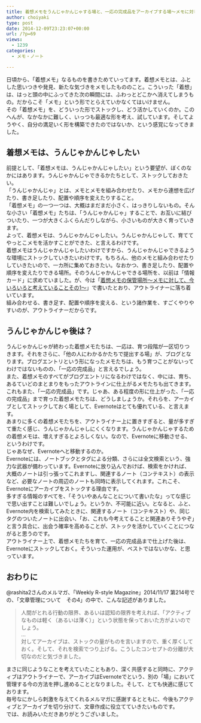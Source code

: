 ```yaml
---
title: 着想メモをうんじゃかんじゃする場と、一応の完成品をアーカイブする場～メモに対して、今いろいろと考えていることその2～
author: choiyaki
type: post
date: 2014-12-09T23:23:07+00:00
url: /?p=69
views:
  - 1239
categories:
  - メモ・ノート

---
```

日頃から、「着想メモ」なるものを書きためていってます。着想メモとは、ふとした思いつきや発見、新たな気づきをメモしたもののこと。こういった「着想」は、はっと頭の中にふってきた次の瞬間には、ふわっとどこかへ消えてしまうもの。だからこそ「メモ」という形でとらえていかなくてはいけません。  
その「着想メモ」を、どういった形でストックし、どう活かしていくのか。このへんが、なかなかに難しく、いっつも最適な形を考え、試しています。そしてようやく、自分の満足いく形を構築できたのではないか、という感覚になってきました。

## 着想メモは、うんじゃかんじゃしたい

前提として、「着想メモは、うんじゃかんじゃしたい」という要望が、ぼくのなかにはあります。うんじゃかんじゃできるかたちとして、ストックしておきたい。  
「うんじゃかんじゃ」とは、メモとメモを組み合わせたり、メモから連想を広げたり、書き足したり、配置や順序を変えたりすること。  
「着想メモ」の一つ一つは、大概はまだまだ小さく、はっきりしないもの。そんな小さい「着想メモ」たちは、「うんじゃかんじゃ」することで、お互いに結びついたり、一つが大きくふくらんだりしながら、小さいものが大きく育っていきます。  
よって、着想メモは、うんじゃかんじゃしたい。うんじゃかんじゃして、育ててやっとこメモを活かすことができた、と言えるわけです。  
着想メモはうんじゃかんじゃしたいわけですから、うんじゃかんじゃできるような環境にストックしていきたいわけです。もちろん、他のメモと組み合わせたりしていきたいので、一カ所に集めておきたい。なおかつ、書き足したり、配置や順序を変えたりできる場所。そのうんじゃかんじゃできる場所を、以前は「情報カード」に求めていました。が、今は「[着想メモの保管場所～メモに対して、今いろいろと考えていることその1～][1]」で書いたとおり、アウトライナーに落ち着いています。  
組み合わせる、書き足す、配置や順序を変える、という諸作業を、すごくやりやすいのが、アウトライナーだからです。

## うんじゃかんじゃ後は？

うんじゃかんじゃが終わった着想メモたちは、一応は、育つ段階が一区切りつきます。それをさらに、「他の人にわかるかたちで提出する場」が、ブログとなります。ブログエントリという形になったメモたちは、もう育つことがないってわけではないものの、「一応の完成品」と言えるでしょう。  
また、着想メモのすべてがブログエントリになるわけではなく、中には、育ち、あるていどのまとまりをもったアウトラインに仕上がるメモたちも出てきます。これもまた、「一応の完成品」です。じゃあ、ある程度の形に仕上がった、「一応の完成品」まで育った着想メモたちは、どうしましょうか。それらを、アーカイブとしてストックしておく場として、Evernoteはとても優れている、と言えます。  
あまりに多くの着想メモたちを、アウトライナー上に置きすぎると、量が多すぎて重たく感じ、うんじゃかんじゃしにくくなります。うんじゃかんじゃするための着想メモは、増えすぎるとよろしくない。なので、Evernoteに移動させる、というわけです。  
じゃあなぜ、Evernoteへと移動するのか。  
Evernoteには、ノートブックとタグによる分類、さらには全文検索という、強力な武器が備わっています。Evernoteに放り込んでおけば、検索をかければ、大概のノートは引っ張ってこれますし、関連するノート（コンテキスト）の表示など、必要なノートの周辺のノートも同時に表示してくれます。これこそ、Evernoteにアーカイブをストックする理由です。  
多すぎる情報のすべてを、「そういやあんなことについて書いたな」ってな感じで思い出すことは難しいでしょう。というか、不可能に近い。となると、ふと、Evernote内を検索してみたときに、関連するノート（コンテキスト）や、同じタグのついたノートに出会い、「お、これも今考えてることと関連ありそうやぞ」と言う具合に、出会う確率を高めることが、ストックを活かしていくことにつながると思うのです。  
アウトライナー上で、着想メモたちを育て、一応の完成品まで仕上げた後は、Evernoteにストックしておく。そういった運用が、ベストではないかな、と思っています。

## おわりに

@rashita2さんのメルマガ、「Weekly R-style Magazine」2014/11/17 第214号での、「文章管理について　その4」の中で、こんな記述がありました。

> 人間がとれる行動の限界、あるいは認知の限界を考えれば、「アクティブなものは軽く（あるいは薄く）」という状態を保っておいた方がよいのでしょう。  
> &#8230;  
> 対してアーカイブは、ストックの量がものを言いますので、重く厚くしておく。そして、それを検索でつり上げる。こうしたコンセプトの分離が大切なのだと気づきました。 



まさに同じようなことを考えていたこともあり、深く共感すると同時に、アクティブはアウトライナーで、アーカイブはEvernoteでという、別の「場」において管理する今の方法を押し進めることとなりました。そして、とても快適に感じております。  
毎号なにかしら刺激を与えてくれるメルマガに感謝するとともに、今後もアクティブとアーカイブを切り分けて、文章作成に役立てていきたいものです。  
では、お読みいただきありがとうございました。

 [1]: https://choiyaki.com/?p=59 "着想メモの保管場所～メモに対して、今いろいろと考えていることその1～ - iPhoneと本と数学となんやかんやと"
